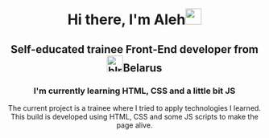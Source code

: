<h1 align="center">Hi there, I'm Aleh<img src="https://github.com/blackcater/blackcater/raw/main/images/Hi.gif" height="32"/></h1>
<h2 align="center">Self-educated trainee Front-End developer from<img src="https://c.tenor.com/eu6gSkazFNsAAAAC/belarus-flag.gif" alt="blr" height="32" />Belarus</h2>
<h3 align="center">I'm currently learning HTML, CSS and a little bit JS</h3>
<p align="center">The current project is a trainee where I tried to apply technologies I learned. This build is developed using HTML, CSS and some JS scripts to make the page alive.</p>
